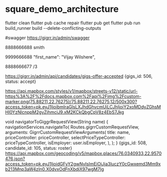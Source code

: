 # square_demo_architecture


flutter clean
flutter pub cache repair
flutter pub get
flutter pub run build_runner build --delete-conflicting-outputs


#swagger
https://gigrr.in/admin/swagger

8888666688 smith

9999666688      "first_name": "Vijay Wilshere",

8888666677 /3

https://gigrr.in/admin/api/candidates/gigs-offer-accepted
{gigs_id: 506, status: accept}

https://api.mapbox.com/styles/v1/mapbox/streets-v12/static/url-https%3A%2F%2Fdocs.mapbox.com%2Fapi%2Fimg%2Fcustom-marker.png(75.88211,22.76275)/75.88211,22.76275,12/500x300?access_token=pk.eyJ1IjoibmlraGlsLXJhdGhvcmUiLCJhIjoiY2xoMDdyZGhsMHI0YzNlcnppM2gyZjhmciJ9.xM2KCkQbgCpV8z4EbS7Jkg



void navigatorToGiggrRequestView(String name) {
navigationServices.navigateTo(
Routes.gigrrCustomRequestView,
arguments: GigrrCustomRequestViewArguments(
title: name,
priceController: priceController,
selectPriceTypeController: priceTypeController,
isEmployer: user.isEmployer,
),
);
}
{gigs_id: 508, candidate_id: 105, status: roster}
https://api.mapbox.com/geocoding/v5/mapbox.places/76.0340933,22.9570476.json?access_token=pk.eyJ1IjoidGFyY2gwNyIsImEiOiJja3luczY0cGwxemd3Mm9xb213Mnp3aW4zIn0.X0dvxOdFnXbdjX97wgM7Ig